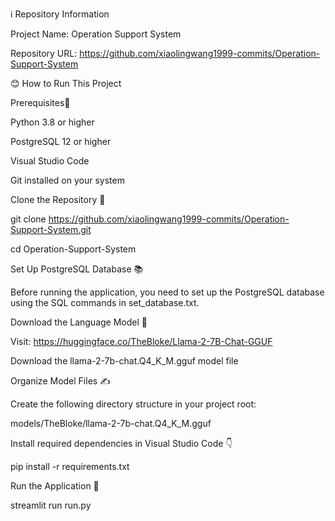 ℹ️ Repository Information

Project Name: Operation Support System

Repository URL: https://github.com/xiaolingwang1999-commits/Operation-Support-System


😊 How to Run This Project


Prerequisites👀

Python 3.8 or higher

PostgreSQL 12 or higher

Visual Studio Code

Git installed on your system



Clone the Repository 🚩

git clone https://github.com/xiaolingwang1999-commits/Operation-Support-System.git

cd Operation-Support-System


Set Up PostgreSQL Database 📚

Before running the application, you need to set up the PostgreSQL database using the SQL commands in set_database.txt.


Download the Language Model 🤖 

Visit: https://huggingface.co/TheBloke/Llama-2-7B-Chat-GGUF

Download the llama-2-7b-chat.Q4_K_M.gguf model file


Organize Model Files ✍

Create the following directory structure in your project root:

models/TheBloke/llama-2-7b-chat.Q4_K_M.gguf
    

Install required dependencies in Visual Studio Code 👇

pip install -r requirements.txt


Run the Application 🎯

streamlit run run.py
